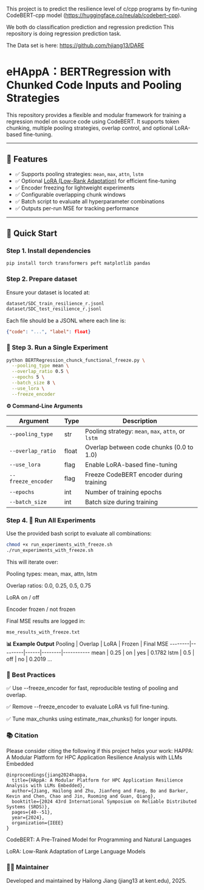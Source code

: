 This project is to predict the resilience level of c/cpp programs by fin-tuning CodeBERT-cpp model (https://huggingface.co/neulab/codebert-cpp).

We both do classification prediction and regression prediction
This repository is doing regression prediction task.

The Data set is here: https://github.com/hjiang13/DARE

# eHAppA：BERTRegression with Chunked Code Inputs and Pooling Strategies

This repository provides a flexible and modular framework for training a regression model on source code using CodeBERT. It supports token chunking, multiple pooling strategies, overlap control, and optional LoRA-based fine-tuning.

---

## 🔧 Features

- ✅ Supports pooling strategies: `mean`, `max`, `attn`, `lstm`
- ✅ Optional [LoRA (Low-Rank Adaptation)](https://arxiv.org/abs/2106.09685) for efficient fine-tuning
- ✅ Encoder freezing for lightweight experiments
- ✅ Configurable overlapping chunk windows
- ✅ Batch script to evaluate all hyperparameter combinations
- ✅ Outputs per-run MSE for tracking performance

---

## 🚀 Quick Start

### Step 1. Install dependencies

```bash
pip install torch transformers peft matplotlib pandas
```
### Step 2. Prepare dataset
Ensure your dataset is located at:
```bash
dataset/SDC_train_resilience_r.jsonl
dataset/SDC_test_resilience_r.jsonl
```
Each file should be a JSONL where each line is:

```json
{"code": "...", "label": float}
```
### 🧪 Step 3. Run a Single Experiment
```bash
python BERTRegression_chunck_functional_freeze.py \
  --pooling_type mean \
  --overlap_ratio 0.5 \
  --epochs 5 \
  --batch_size 8 \
  --use_lora \
  --freeze_encoder
```
**⚙️ Command-Line Arguments**

| Argument           | Type  | Description                                        |
| ------------------ | ----- | -------------------------------------------------- |
| `--pooling_type`   | str   | Pooling strategy: `mean`, `max`, `attn`, or `lstm` |
| `--overlap_ratio`  | float | Overlap between code chunks (0.0 to 1.0)           |
| `--use_lora`       | flag  | Enable LoRA-based fine-tuning                      |
| `--freeze_encoder` | flag  | Freeze CodeBERT encoder during training            |
| `--epochs`         | int   | Number of training epochs                          |
| `--batch_size`     | int   | Batch size during training                         |


### Step 4. 🔁 Run All Experiments
Use the provided bash script to evaluate all combinations:
```bash
chmod +x run_experiments_with_freeze.sh
./run_experiments_with_freeze.sh
```
This will iterate over:

Pooling types: mean, max, attn, lstm

Overlap ratios: 0.0, 0.25, 0.5, 0.75

LoRA on / off

Encoder frozen / not frozen

Final MSE results are logged in:
```
mse_results_with_freeze.txt
```
**📊 Example Output**
Pooling | Overlap | LoRA | Frozen | Final MSE
--------|---------|------|--------|-----------
mean    | 0.25    | on   | yes    | 0.1782
lstm    | 0.5     | off  | no     | 0.2019
...

### 🧠 Best Practices

✅ Use --freeze_encoder for fast, reproducible testing of pooling and overlap.

✅ Remove --freeze_encoder to evaluate LoRA vs full fine-tuning.

✅ Tune max_chunks using estimate_max_chunks() for longer inputs.


### 📚 Citation

Please consider citing the following if this project helps your work:
HAPPA: A Modular Platform for HPC Application Resilience Analysis with LLMs Embedded
```
@inproceedings{jiang2024happa,
  title={HAppA: A Modular Platform for HPC Application Resilience Analysis with LLMs Embedded},
  author={Jiang, Hailong and Zhu, Jianfeng and Fang, Bo and Barker, Kevin and Chen, Chao and Jin, Ruoming and Guan, Qiang},
  booktitle={2024 43rd International Symposium on Reliable Distributed Systems (SRDS)},
  pages={40--51},
  year={2024},
  organization={IEEE}
}
```
CodeBERT: A Pre-Trained Model for Programming and Natural Languages

LoRA: Low-Rank Adaptation of Large Language Models


### 👨‍🔬 Maintainer
Developed and maintained by Hailong Jiang (jiang13 at kent.edu), 2025.
